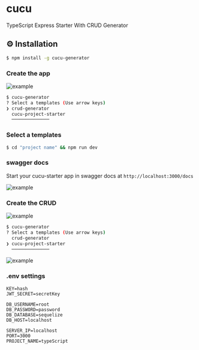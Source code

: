 # cucu
TypeScript Express Starter With CRUD Generator

## ⚙️ Installation

```sh
$ npm install -g cucu-generator
```

### Create the app

<img src='https://github.com/sonbyungjun/cucu/raw/images/project-generator.gif' border='0' alt='example' />

```bash
$ cucu-generator
? Select a templates (Use arrow keys)
❯ crud-generator 
  cucu-project-starter 
  ──────────────
```

### Select a templates 

```bash
$ cd "project name" && npm run dev
```

### swagger docs

Start your cucu-starter app in swagger docs at `http://localhost:3000/docs`

<img src='https://github.com/sonbyungjun/cucu/raw/images/localhost_3000_docs.png' border='0' alt='example' />

### Create the CRUD

<img src='https://github.com/sonbyungjun/cucu/raw/images/crud-generator.gif' border='0' alt='example' />

```bash
$ cucu-generator
? Select a templates (Use arrow keys)
  crud-generator 
❯ cucu-project-starter 
  ──────────────
```

<img src='https://github.com/sonbyungjun/cucu/raw/images/person.jpg' border='0' alt='example' />

### .env settings
```.env
KEY=hash
JWT_SECRET=secretKey

DB_USERNAME=root
DB_PASSWORD=password
DB_DATABASE=sequelize
DB_HOST=localhost

SERVER_IP=localhost
PORT=3000
PROJECT_NAME=typeScript
```
